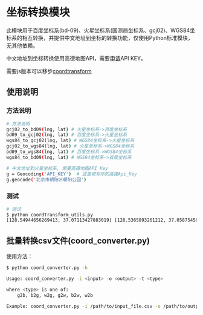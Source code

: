 # 坐标转换模块

此模块用于百度坐标系(bd-09)、火星坐标系(国测局坐标系、gcj02)、WGS84坐标系的相互转换，并提供中文地址到坐标的转换功能，仅使用Python标准模块，无其他依赖。

中文地址到坐标转换使用高德地图API，需要[申请](http://lbs.amap.com/)API KEY。

需要js版本可以移步[coordtransform](https://github.com/wandergis/coordtransform)

## 使用说明

### 方法说明

```bash
# 方法说明
gcj02_to_bd09(lng, lat) # 火星坐标系->百度坐标系
bd09_to_gcj02(lng, lat) # 百度坐标系->火星坐标系
wgs84_to_gcj02(lng, lat) # WGS84坐标系->火星坐标系
gcj02_to_wgs84(lng, lat) # 火星坐标系->WGS84坐标系
bd09_to_wgs84(lng, lat) # 百度坐标系->WGS84坐标系
wgs84_to_bd09(lng, lat) # WGS84坐标系->百度坐标系

# 中文地址到火星坐标系, 需要高德地图API Key
g = Geocoding('API_KEY')  # 这里填写你的高德Api_Key
g.geocode('北京市朝阳区朝阳公园')
```

### 测试

```bash
# 测试
$ python coordTransform_utils.py
[128.54944656269413, 37.07113427883019] [128.5365893261212, 37.058754503281534] [128.54820547949757, 37.065651049489816] [128.53779452050244, 37.06434895051018] [128.53136876750008, 37.0580926428705] [128.55468192918485, 37.07168344938498] None
```

## 批量转换csv文件(coord_converter.py)

使用方法：

```bash
$ python coord_converter.py -h

Usage: coord_converter.py -i <input> -o <output> -t <type>

where <type> is one of:
    g2b, b2g, w2g, g2w, b2w, w2b

Example: coord_converter.py -i /path/to/input_file.csv -o /path/to/output_file.csv -t b2g
```
